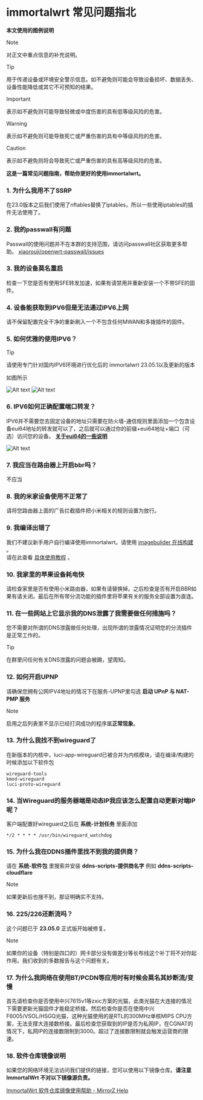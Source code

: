 # immortalwrt 常见问题指北
**本文使用的图例说明**
> [!NOTE]
> 对正文中重点信息的补充说明。

> [!TIP]
> 用于传递设备或环境安全警示信息。如不避免则可能会导致设备损坏、数据丢失、设备性能降低或其它不可预知的结果。

> [!IMPORTANT]
> 表示如不避免则可能导致轻微或中度伤害的具有低等级风险的危害。

> [!WARNING]
> 表示如不避免则可能导致死亡或严重伤害的具有中等级风险的危害。

> [!CAUTION]
> 表示如不避免则将会导致死亡或严重伤害的具有高等级风险的危害。


**这是一篇常见问题指南，帮助你更好的使用immortalwrt。**


### 1. 为什么我用不了SSRP

在23.0版本之后我们使用了nftables替换了iptables，所以一些使用iptables的插件无法使用了。

### 2. 我的passwall有问题

Passwall的使用问题并不在本群的支持范围，请访问passwall社区获取更多帮助。 [xiaorouji/openwrt-passwall/issues](https://github.com/xiaorouji/openwrt-passwall/issues)

### 3. 我的设备莫名重启

检查一下您是否有使用SFE转发加速，如果有请禁用并重新安装一个不带SFE的固件。

### 4. 设备能获取到IPV6但是无法通过IPV6上网

请不保留配置完全干净的重新刷入一个不包含任何MWAN和多拨插件的固件。

### 5. 如何优雅的使用IPV6？
> [!TIP]
> 请使用专门针对国内IPV6环境进行优化后的 immortalwrt 23.05.1以及更新的版本

如图所示

![Alt text](/img/image.png)
![Alt text](/img/image-1.png)
### 6. IPV6如何正确配置端口转发？

IPV6并不需要您去固定设备的地址只需要在防火墙-通信规则里面添加一个包含设备eui64地址的转发就可以了，之后就可以通过你的前缀+eui64地址+端口（可选）访问您的设备。 [**关于eui64的一些说明**](./关于eui64的一些说明.md)

![Alt text](/img/image-2.png)

### 7. 我应当在路由器上开启bbr吗？

不应当

### 8. 我的米家设备使用不正常了

请将您路由器上面的广告拦截插件把小米相关的规则设置为放行。

### 9. 我编译出错了

我们不建议新手用户自行编译使用immortalwrt。请使用 [imagebulider 在线构建](https://fwselector.kyarucloud.moe) 。<br> 请在此查看 [具体使用教程](https://github.com/1715173329/blog/issues/9) 。

### 10. 我家里的苹果设备耗电快

请检查家里是否有使用小米路由器，如果有请替换掉。之后检查是否有开启BBR如果有请关闭。最后在所有带分流功能的插件里将苹果有关的服务全部设置为直连。

### 11. 在一些网站上它显示我的DNS泄露了我需要做任何措施吗？

您不需要对所谓的DNS泄露做任何处理，出现所谓的泄露情况证明您的分流插件是正常工作的。

> [!TIP]
> 在群里问任何有关DNS泄露的问题会被踢，望周知。

### 12. 如何开启UPNP

请确保您拥有公网IPV4地址的情况下在服务-UPNP里勾选 **启动 UPnP 与 NAT-PMP 服务**

> [!NOTE]
> 启用之后列表里不显示已经打洞成功的程序属**正常现象**。


### 13. 为什么我找不到wireguard了

在新版本的内核中，luci-app-wireguard已被合并为内核模块，请在编译/构建的时候添加以下软件包
```
wireguard-tools
kmod-wireguard
luci-proto-wireguard
```

### 14. 当Wireguard的服务器端是动态IP我应该怎么配置自动更新对端IP呢？

客户端配置好wireguard之后在 **系统-计划任务** 里面添加
```
*/2 * * * * /usr/bin/wireguard_watchdog
```

### 15. 为什么我在DDNS插件里找不到我的提供商？
请在 **系统-软件包**  里搜索并安装 **ddns-scripts-提供商名字** 例如 **ddns-scripts-cloudflare**

> [!NOTE]
> 如果更新后也搜不到，那证明确实不支持。

### 16. 225/226还断流吗？

这个问题已于 **23.05.0** 正式版开始被修复。

> [!NOTE]
> 如果你的设备（特别是四口的）网卡部分没有做差分等长布线这个补丁将不对你起作用。我们收到的多数报告与这个问题有关。

### 17. 为什么我网络在使用BT/PCDN等应用时有时候会莫名其妙断流/变慢

首先请检查你是否使用中兴7615v1等zxic方案的光猫，此类光猫在大连接的情况下需要更新光猫固件才能稳定桥接。然后检查你是否在使用中兴F6005/VSOL/HSGQ光猫，这种光猫使用的是RTL的300MHz单核MIPS CPU方案，无法支撑大连接数桥接。最后检查您获取到的IP是否为私网IP，在CGNAT的情况下，私网IP的连接数限制到3000。超过了连接数限制就会触发运营商的限速。

### 18. 软件仓库镜像说明

如果您的网络环境无法访问我们提供的链接，您可以使用以下镜像仓库。**请注意 ImmortalWrt 不对以下镜像源负责。**

[ImmortalWrt 软件仓库镜像使用帮助 - MirrorZ Help](https://help.mirrorz.org/immortalwrt/)

